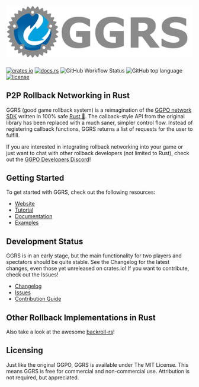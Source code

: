 # ![GGRS LOGO](./ggrs_logo.png)

[![crates.io](https://img.shields.io/crates/v/ggrs?style=for-the-badge)](https://crates.io/crates/ggrs)
[![docs.rs](https://img.shields.io/docsrs/ggrs?style=for-the-badge)](https://docs.rs/ggrs/newest/ggrs/)
![GitHub Workflow Status](https://img.shields.io/github/workflow/status/gschup/ggrs/Rust?style=for-the-badge)
![GitHub top language](https://img.shields.io/github/languages/top/gschup/ggrs?style=for-the-badge)
[![license](https://img.shields.io/github/license/gschup/ggrs?style=for-the-badge)](./LICENSE)

## P2P Rollback Networking in Rust

GGRS (good game rollback system) is a reimagination of the [GGPO network SDK](https://www.ggpo.net/) written in 100% safe [Rust 🦀](https://www.rust-lang.org/). The callback-style API from the original library has been replaced with a much saner, simpler control flow. Instead of registering callback functions, GGRS returns a list of requests for the user to fulfill.

If you are interested in integrating rollback networking into your game or just want to chat with other rollback developers (not limited to Rust), check out the [GGPO Developers Discord](https://discord.com/invite/8FKKhCRCCE)!

## Getting Started

To get started with GGRS, check out the following resources:

- [Website](https://gschup.github.io/ggrs/)
- [Tutorial](https://gschup.github.io/ggrs/docs/getting-started/quick-start/)
- [Documentation](https://docs.rs/ggrs/newest/ggrs/)
- [Examples](./examples/README.md)

## Development Status

GGRS is in an early stage, but the main functionality for two players and spectators should be quite stable. See the Changelog for the latest changes, even those yet unreleased on crates.io! If you want to contribute, check out the Issues!

- [Changelog](./CHANGELOG.md)
- [Issues](https://github.com/gschup/ggrs/issues)
- [Contribution Guide](https://gschup.github.io/ggrs/docs/contributing/how-to-contribute/)

## Other Rollback Implementations in Rust

Also take a look at the awesome [backroll-rs](https://github.com/HouraiTeahouse/backroll-rs/)!

## Licensing

Just like the original GGPO, GGRS is available under The MIT License. This means GGRS is free for commercial and non-commercial use. Attribution is not required, but appreciated.

